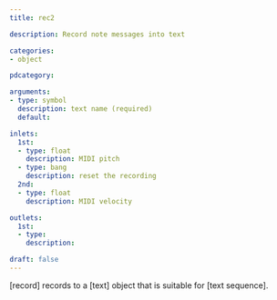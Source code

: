 ```yaml
---
title: rec2

description: Record note messages into text

categories:
- object

pdcategory:

arguments:
- type: symbol
  description: text name (required)
  default:

inlets:
  1st:
  - type: float
    description: MIDI pitch
  - type: bang
    description: reset the recording
  2nd:
  - type: float
    description: MIDI velocity

outlets:
  1st:
  - type:
    description:

draft: false
---
```


[record] records to a [text] object that is suitable for [text sequence].

